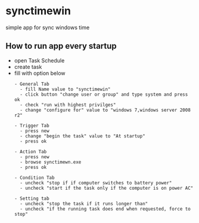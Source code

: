 # synctimewin
simple app for sync windows time

## How to run app every startup
- open Task Schedule
- create task
- fill with option below
  ```
  - General Tab
    - fill Name value to "synctimewin"
    - click button "change user or group" and type system and press ok
    - check "run with highest privilges"
    - change "configure for" value to "windows 7,windows server 2008 r2"

  - Trigger Tab
    - press new
    - change "begin the task" value to "At startup"
    - press ok

  - Action Tab
    - press new
    - browse synctimewn.exe
    - press ok

  - Condition Tab
    - uncheck "stop if if computer switches to battery power"
    - uncheck "start if the task only if the computer is on power AC"

  - Setting tab
    - uncheck "stop the task if it runs longer than"
    - uncheck "if the running task does end when requested, force to stop"
  ```
